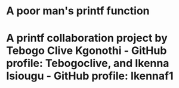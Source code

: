 # A poor man's printf function

# A printf collaboration project by Tebogo Clive Kgonothi - GitHub profile: Tebogoclive, and Ikenna Isiougu - GitHub profile: Ikennaf1
